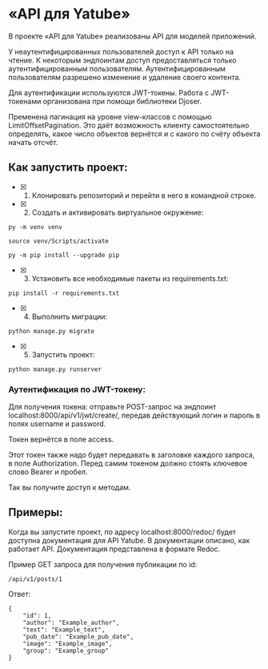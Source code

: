 # «API для Yatube» 

В проекте «API для Yatube» реализованы API для моделей приложений.

У неаутентифицированных пользователей доступ к API только на чтение. 
К некоторым эндпоинтам доступ предоставляться только аутентифицированным пользователям.
Аутентифицированным пользователям разрешено изменение и удаление своего контента.

Для аутентификации используются JWT-токены.
Работа с JWT-токенами организована при помощи библиотеки Djoser.

Пременена пагинация на уровне view-классов с помощью LimitOffsetPagination.
Это даёт возможность клиенту самостоятельно определять, какое число объектов вернётся и с какого по счёту объекта начать отсчёт.

## Как запустить проект:

- [x] 1) Клонировать репозиторий и перейти в него в командной строке.
- [x] 2) Cоздать и активировать виртуальное окружение:

```
py -m venv venv
```

```
source venv/Scripts/activate
```

```
py -m pip install --upgrade pip
```

- [x] 3) Установить все необходимые пакеты из requirements.txt:

```
pip install -r requirements.txt
```

- [x] 4) Выполнить миграции:

```
python manage.py migrate
```

- [x] 5) Запустить проект:

```
python manage.py runserver
```

### Аутентификация по JWT-токену:

Для получения токена: отправьте POST-запрос на эндпоинт localhost:8000/api/v1/jwt/create/, передав действующий логин и пароль в полях username и password. 

Токен вернётся в поле access.

Этот токен также надо будет передавать в заголовке каждого запроса, в поле Authorization. Перед самим токеном должно стоять ключевое слово Bearer и пробел.

Так вы получите доступ к методам.

## Примеры:

Когда вы запустите проект, по адресу localhost:8000/redoc/ будет доступна документация для API Yatube. В документации описано, как работает API. Документация представлена в формате Redoc.

Пример GET запроса для получения публикации по id:

```
/api/v1/posts/1 
```

Ответ:


```
{
    "id": 1,
    "author": "Example_author",
    "text": "Example_text",
    "pub_date": "Example_pub_date",
    "image": "Example_image",
    "group": "Example_group"
}
```

